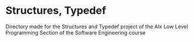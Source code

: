 # Structures, Typedef

Directory made for the Structures and Typedef project of the Alx Low Level Programming Section of the Software Engineering course
